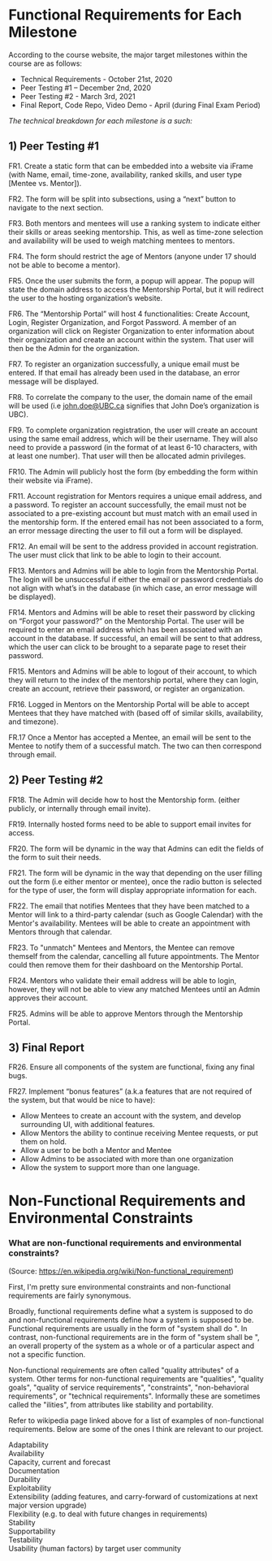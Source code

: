 # Functional Requirements for Each Milestone

According to the course website, the major target milestones within the course are as follows:
- Technical Requirements - October 21st, 2020
- Peer Testing #1 – December 2nd, 2020
- Peer Testing #2 - March 3rd, 2021
- Final Report, Code Repo, Video Demo - April (during Final Exam Period)

*The technical breakdown for each milestone is a such:*

## 1) Peer Testing #1
FR1. Create a static form that can be embedded into a website via iFrame (with Name, email, time-zone, availability, ranked skills, and user type [Mentee vs. Mentor]).

FR2. The form will be split into subsections, using a “next” button to navigate to the next section.

FR3. Both mentors and mentees will use a ranking system to indicate either their skills or areas seeking mentorship. This, as well as time-zone selection and availability will be used to weigh matching mentees to mentors.

FR4. The form should restrict the age of Mentors (anyone under 17 should not be able to become a mentor). 

FR5. Once the user submits the form, a popup will appear. The popup will state the domain address to access the Mentorship Portal, but it will redirect the user to the hosting organization’s website.

FR6. The “Mentorship Portal” will host 4 functionalities: Create Account, Login, Register Organization, and Forgot Password. A member of an organization will click on Register Organization to enter information about their organization and create an account within the system. That user will then be the Admin for the organization.

FR7. To register an organization successfully, a unique email must be entered. If that email has already been used in the database, an error message will be displayed. 

FR8. To correlate the company to the user, the domain name of the email will be used (i.e john.doe@UBC.ca signifies that John Doe’s organization is UBC). 

FR9. To complete organization registration, the user will create an account using the same email address, which will be their username. They will also need to provide a password (in the format of at least 6-10 characters, with at least one number). That user will then be allocated admin privileges. 

FR10. The Admin will publicly host the form (by embedding the form within their website via iFrame). 

FR11. Account registration for Mentors requires a unique email address, and a password. To register an account successfully, the email must not be associated to a pre-existing account but must match with an email used in the mentorship form. If the entered email has not been associated to a form, an error message directing the user to fill out a form will be displayed.

FR12. An email will be sent to the address provided in account registration. The user must click that link to be able to login to their account.

FR13. Mentors and Admins will be able to login from the Mentorship Portal. The login will be unsuccessful if either the email or password credentials do not align with what’s in the database (in which case, an error message will be displayed).

FR14. Mentors and Admins will be able to reset their password by clicking on “Forgot your password?” on the Mentorship Portal. The user will be required to enter an email address which has been associated with an account in the database. If successful, an email will be sent to that address, which the user can click to be brought to a separate page to reset their password.

FR15. Mentors and Admins will be able to logout of their account, to which they will return to the index of the mentorship portal, where they can login, create an account, retrieve their password, or register an organization. 

FR16. Logged in Mentors on the Mentorship Portal will be able to accept Mentees that they have matched with (based off of similar skills, availability, and timezone).

FR.17 Once a Mentor has accepted a Mentee, an email will be sent to the Mentee to notify them of a successful match. The two can then correspond through email. 

## 2) Peer Testing #2
FR18. The Admin will decide how to host the Mentorship form. (either publicly, or internally through email invite).

FR19. Internally hosted forms need to be able to support email invites for access.

FR20. The form will be dynamic in the way that Admins can edit the fields of the form to suit their needs.

FR21. The form will be dynamic in the way that depending on the user filling out the form (i.e either mentor or mentee), once the radio button is selected for the type of user, the form will display appropriate information for each. 

FR22. The email that notifies Mentees that they have been matched to a Mentor will link to a third-party calendar (such as Google Calendar) with the Mentor's availability. Mentees will be able to create an appointment with Mentors through that calendar. 

FR23. To "unmatch" Mentees and Mentors, the Mentee can remove themself from the calendar, cancelling all future appointments. The Mentor could then remove them for their dashboard on the Mentorship Portal. 

FR24. Mentors who validate their email address will be able to login, however, they will not be able to view any matched Mentees until an 
Admin approves their account.

FR25. Admins will be able to approve Mentors through the Mentorship Portal.

## 3) Final Report 
FR26. Ensure all components of the system are functional, fixing any final bugs. 

FR27. Implement “bonus features” (a.k.a features that are not required of the system, but that would be nice to have):
- Allow Mentees to create an account with the system, and develop surrounding UI, with additional features.
- Allow Mentors the ability to continue receiving Mentee requests, or put them on hold.
- Allow a user to be both a Mentor and Mentee 
- Allow Admins to be associated with more than one organization
- Allow the system to support more than one language. 




# Non-Functional Requirements and Environmental Constraints

### What are non-functional requirements and environmental constraints? 
(Source: https://en.wikipedia.org/wiki/Non-functional_requirement)

First, I'm pretty sure environmental constraints and non-functional requirements are fairly synonymous. 

Broadly, functional requirements define what a system is supposed to do and non-functional requirements define how a system is supposed to be. Functional requirements are usually in the form of "system shall do <requirement>". In contrast, non-functional requirements are in the form of "system shall be <requirement>", an overall property of the system as a whole or of a particular aspect and not a specific function. 

Non-functional requirements are often called "quality attributes" of a system. Other terms for non-functional requirements are "qualities", "quality goals", "quality of service requirements", "constraints", "non-behavioral requirements", or "technical requirements". Informally these are sometimes called the "ilities", from attributes like stability and portability.

Refer to wikipedia page linked above for a list of examples of non-functional requirements. Below are some of the ones I think are relevant to our project.

Adaptability  
Availability  
Capacity, current and forecast  
Documentation  
Durability  
Exploitability  
Extensibility (adding features, and carry-forward of customizations at next major version upgrade)  
Flexibility (e.g. to deal with future changes in requirements)  
Stability  
Supportability  
Testability  
Usability (human factors) by target user community  
